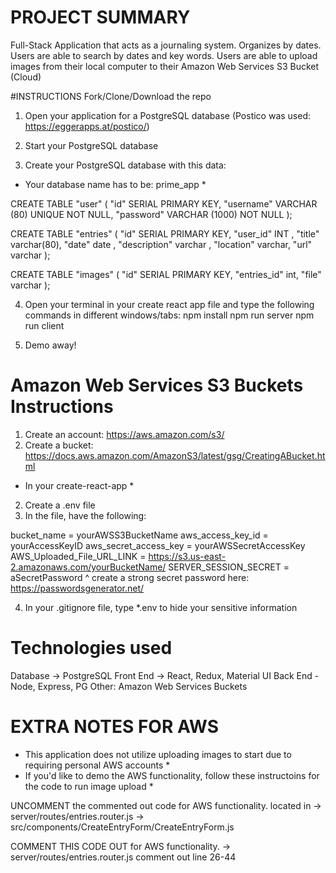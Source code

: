 # PROJECT SUMMARY
Full-Stack Application that acts as a journaling system. 
Organizes by dates. 
Users are able to search by dates and key words. 
Users are able to upload images from their local computer to their Amazon Web Services S3 Bucket (Cloud) 

#INSTRUCTIONS
Fork/Clone/Download the repo 

1. Open your application for a PostgreSQL database (Postico was used: https://eggerapps.at/postico/)

2. Start your PostgreSQL database

3. Create your PostgreSQL database with this data:

* Your database name has to be: prime_app *

CREATE TABLE "user" (
    "id" SERIAL PRIMARY KEY,
    "username" VARCHAR (80) UNIQUE NOT NULL,
    "password" VARCHAR (1000) NOT NULL
);


CREATE TABLE "entries" (
	"id" SERIAL PRIMARY KEY, 
	"user_id" INT ,
	"title" varchar(80), 
	"date" date , 
	"description" varchar ,
	"location" varchar,
	"url" varchar
);

CREATE TABLE "images" (
	"id" SERIAL PRIMARY KEY, 
	"entries_id" int,
	"file" varchar
);

4. Open your terminal in your create react app file and type the following commands in different windows/tabs:
npm install 
npm run server
npm run client

5. Demo away! 

# Amazon Web Services S3 Buckets Instructions
1. Create an account: https://aws.amazon.com/s3/
2. Create a bucket: https://docs.aws.amazon.com/AmazonS3/latest/gsg/CreatingABucket.html
* In your create-react-app *
2. Create a .env file 
3. In the file, have the following: 

bucket_name = yourAWSS3BucketName 
aws_access_key_id = yourAccessKeyID
aws_secret_access_key = yourAWSSecretAccessKey
AWS_Uploaded_File_URL_LINK = https://s3.us-east-2.amazonaws.com/yourBucketName/
SERVER_SESSION_SECRET = aSecretPassword
^ create a strong secret password here: https://passwordsgenerator.net/

4. In your .gitignore file, type *.env to hide your sensitive information


# Technologies used
Database -> PostgreSQL 
Front End -> React, Redux, Material UI 
Back End - Node, Express, PG
Other: Amazon Web Services Buckets 


# EXTRA NOTES FOR AWS
* This application does not utilize uploading images to start due to requiring personal AWS accounts *
* If you'd like to demo the AWS functionality, follow these instructoins for the code to run image upload *

UNCOMMENT the commented out code for AWS functionality.
located in 
-> server/routes/entries.router.js
-> src/components/CreateEntryForm/CreateEntryForm.js

COMMENT THIS CODE OUT for AWS functionality. 
-> server/routes/entries.router.js
comment out line 26-44


